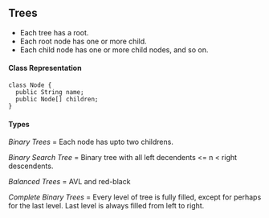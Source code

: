 ## Trees

* Each tree has a root. 
* Each root node has one or more child. 
* Each child node has one or more child nodes, and so on.

#### Class Representation

```
class Node {
  public String name; 
  public Node[] children;
}
```

#### Types 
*Binary Trees* = Each node has upto two childrens.

*Binary Search Tree* = Binary tree with all left decendents <= n < right descendents.

*Balanced Trees* = AVL and red-black 

*Complete Binary Trees* = Every level of tree is fully filled, except for perhaps for the last level. Last level is always filled from left to right. 

